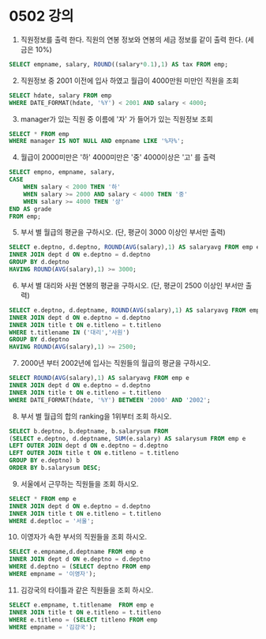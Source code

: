 # 0502 강의

1. 직원정보를 출력 한다. 직원의 연봉 정보와 연봉의 세금 정보를 같이 출력 한다. (세금은 10%)
```sql
SELECT empname, salary, ROUND((salary*0.1),1) AS tax FROM emp;
```

2. 직원정보 중 2001 이전에 입사 하였고 월급이 4000만원 미만인 직원을 조회
```sql
SELECT hdate, salary FROM emp
WHERE DATE_FORMAT(hdate, '%Y') < 2001 AND salary < 4000;
```

3. manager가 있는 직원 중 이름에 '자' 가 들어가 있는 직원정보 조회
```sql
SELECT * FROM emp
WHERE manager IS NOT NULL AND empname LIKE '%자%'; 
```
4. 월급이 2000미만은 '하' 4000미만은 '중' 4000이상은 '고' 를 출력
```sql
SELECT empno, empname, salary, 
CASE
	WHEN salary < 2000 THEN '하'
    WHEN salary >= 2000 AND salary < 4000 THEN '중'
    WHEN salary >= 4000 THEN '상'
END AS grade    
FROM emp;
```

5. 부서 별 월급의 평균을 구하시오. (단, 평균이 3000 이상인 부서만 출력)
```sql
SELECT e.deptno, d.deptno, ROUND(AVG(salary),1) AS salaryavg FROM emp e
INNER JOIN dept d ON e.deptno = d.deptno
GROUP BY d.deptno
HAVING ROUND(AVG(salary),1) >= 3000;
```

6. 부서 별 대리와 사원 연봉의 평균을 구하시오. (단, 평균이 2500 이상인 부서만 출력)
```sql
SELECT e.deptno, d.deptname, ROUND(AVG(salary),1) AS salaryavg FROM emp e
INNER JOIN dept d ON e.deptno = d.deptno
INNER JOIN title t ON e.titleno = t.titleno
WHERE t.titlename IN ('대리','사원')
GROUP BY d.deptno
HAVING ROUND(AVG(salary),1) >= 2500;
```

7. 2000년 부터 2002년에 입사는 직원들의 월급의 평균을 구하시오.
```sql
SELECT ROUND(AVG(salary),1) AS salaryavg FROM emp e
INNER JOIN dept d ON e.deptno = d.deptno
INNER JOIN title t ON e.titleno = t.titleno
WHERE DATE_FORMAT(hdate, '%Y') BETWEEN '2000' AND '2002';
```

8. 부서 별 월급의 합의 ranking을 1위부터 조회 하시오.
```sql
SELECT b.deptno, b.deptname, b.salarysum FROM
(SELECT e.deptno, d.deptname, SUM(e.salary) AS salarysum FROM emp e
LEFT OUTER JOIN dept d ON e.deptno = d.deptno
LEFT OUTER JOIN title t ON e.titleno = t.titleno
GROUP BY e.deptno) b
ORDER BY b.salarysum DESC;
```

9. 서울에서 근무하는 직원들을 조회 하시오.
```sql
SELECT * FROM emp e
INNER JOIN dept d ON e.deptno = d.deptno
INNER JOIN title t ON e.titleno = t.titleno
WHERE d.deptloc = '서울';
```

10. 이영자가 속한 부서의 직원들을 조회 하시오.
```sql
SELECT e.empname,d.deptname FROM emp e
INNER JOIN dept d ON e.deptno = d.deptno
WHERE d.deptno = (SELECT deptno FROM emp
WHERE empname = '이영자');
```

11. 김강국의 타이틀과 같은 직원들을 조회 하시오.
```sql
SELECT e.empname, t.titlename  FROM emp e
INNER JOIN title t ON e.titleno = t.titleno
WHERE e.titleno = (SELECT titleno FROM emp
WHERE empname = '김강국');
```

